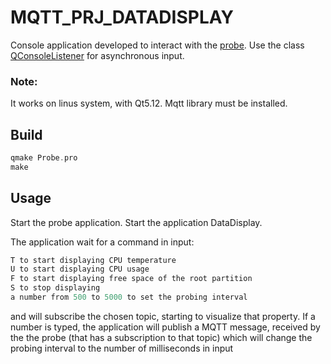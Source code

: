 # MQTT_PRJ_DATADISPLAY

Console application developed to interact with the [probe](https://github.com/collaone/MQTT_PRJ_PROBE).
Use the class [QConsoleListener](https://github.com/juangburgos/QConsoleListener) for asynchronous input.

### Note: 
It works on linus system, with Qt5.12. Mqtt library must be installed.

## Build
```c++
qmake Probe.pro
make
```

## Usage
Start the probe application.
Start the application DataDisplay.

The application wait for a command in input:
```c++
T to start displaying CPU temperature
U to start displaying CPU usage
F to start displaying free space of the root partition
S to stop displaying
a number from 500 to 5000 to set the probing interval
```
and will subscribe the chosen topic, starting to visualize that property.
If a number is typed, the application will publish a MQTT message, received by the the probe (that has a subscription to that topic) which will change the probing interval to the number of milliseconds in input

